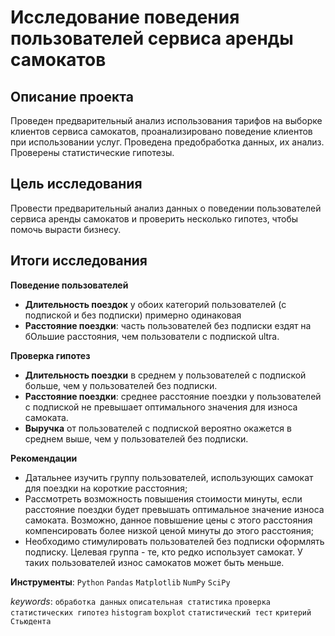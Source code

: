# Исследование поведения пользователей сервиса аренды самокатов

## Описание проекта
Проведен предварительный анализ использования тарифов на выборке клиентов сервиса самокатов, проанализировано поведение клиентов при использовании услуг. Проведена предобработка данных, их анализ. Проверены статистические гипотезы.

## Цель исследования
Провести предварительный анализ данных о поведении пользователей сервиса аренды самокатов и проверить несколько гипотез, чтобы помочь вырасти бизнесу.

## Итоги исследования

**Поведение пользователей**
- **Длительность поездок** у обоих категорий пользователей (с подпиской и без подписки) примерно одинаковая
- **Расстояние поездки**:  часть пользователей без подписки ездят на бОльшие расстояния, чем пользователи с подпиской ultra.

**Проверка гипотез**
- **Длительность поездки** в среднем у пользователей с подпиской больше, чем у пользователей без подписки.
- **Расстояние поездки**: среднее расстояние поездки у пользователей с подпиской не превышает оптимального значения для износа самоката.
- **Выручка** от пользователей с подпиской вероятно окажется в среднем выше, чем у пользователей без подписки.

**Рекомендации**
- Датальнее изучить группу пользователей, использующих самокат для поездки на короткие расстояния;
- Рассмотреть возможность повышения стоимости минуты, если расстояние поездки будет превышать оптимальное значение износа самоката. Возможно, данное повышение цены с этого расстояния компенсировать более низкой ценой минуты до этого расстояния;
- Необходимо стимулировать пользователей без подписки оформлять подписку. Целевая группа - те, кто редко использует самокат. У таких пользователей износ самокатов может быть меньше.

**Инструменты**: `Python` `Pandas` `Matplotlib` `NumPy` `SciPy`

_keywords_: `обработка данных` `описательная статистика` `проверка статистических гипотез` `histogram` `boxplot` `статистический тест` `критерий Стьюдента`
